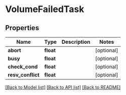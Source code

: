 # VolumeFailedTask

## Properties
Name | Type | Description | Notes
------------ | ------------- | ------------- | -------------
**abort** | **float** |  | [optional] 
**busy** | **float** |  | [optional] 
**check_cond** | **float** |  | [optional] 
**resv_conflict** | **float** |  | [optional] 

[[Back to Model list]](../README.md#documentation-for-models) [[Back to API list]](../README.md#documentation-for-api-endpoints) [[Back to README]](../README.md)


